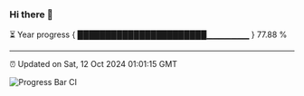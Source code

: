 ### Hi there 👋

⏳ Year progress { ███████████████████████▁▁▁▁▁▁▁ } 77.88 %

---

⏰ Updated on Sat, 12 Oct 2024 01:01:15 GMT

![Progress Bar CI](https://github.com/liununu/liununu/workflows/Progress%20Bar%20CI/badge.svg)

